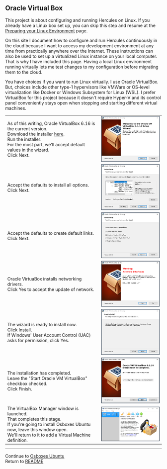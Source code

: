 ## Oracle Virtual Box

This project is about configuring and running Hercules on Linux. If you already have a Linux box set up, you can skip this step and resume at the <a href="https://github.com/davidjwalling/drinker/blob/master/docs/System-Prep.md">Preparing your Linux Environment</a> page.

On this site I document how to configure and run Hercules continuously in the cloud because I want to access my development environment at any time from practically anywhere over the Internet. These instructions can also be used to set up a virtualized Linux instance on your local computer. That is why I have included this page. Having a local Linux environment running virtually lets me test changes to my configuration before migrating them to the cloud.

You have choices if you want to run Linux virtually. I use Oracle VirtualBox. But, choices include other type-1 hypervisors like VMWare or OS-level virtualization like Docker or Windows Subsystem for Linux (WSL). I prefer VirtualBox for this project because it doesn't require Hyper-V and its control panel conveniently stays open when stopping and starting different virtual machines.

<table><tr><td>
As of this writing, Oracle VirtualBox 6.16 is the current version.<br>
Download the installer <a href="https://download.virtualbox.org/virtualbox/6.1.16/VirtualBox-6.1.16-140961-Win.exe">here</a>.<br>
Run the installer.<br>
For the most part, we'll accept default values in the wizard.<br>
Click Next.</td><td width=40%><img src="../images/virtualbox-1.png"></td></tr>
<tr><td>
Accept the defaults to install all options.<br>
Click Next.</td><td><img src="../images/virtualbox-2.png"></td></tr>
<tr><td>
Accept the defaults to create default links.<br>
Click Next.</td><td><img src="../images/virtualbox-3.png"></td></tr>
<tr><td>
Oracle VirtuaBox installs networking drivers.<br>
Click Yes to accept the update of network.</td><td><img src="../images/virtualbox-4.png"></td></tr>
<tr><td>
The wizard is ready to install now.<br>
Click Install.<br>
If Windows' User Account Control (UAC) asks for permission, click Yes.</td><td><img src="../images/virtualbox-5.png"></td></tr>
<tr><td>
The installation has completed.<br>
Leave the "Start Oracle VM VirtualBox" checkbox checked.<br>
Click Finish.</td><td><img src="../images/virtualbox-6.png"></td></tr>
<tr><td>
The VirtualBox Manager window is launched.<br>
That completes this stage.<br>
If you're going to install Osboxes Ubuntu now, leave this window open.<br>
We'll return to it to add a Virtual Machine definition.</td><td><img src="../images/virtualbox-7.png"></td></tr>
</table><hr>

Continue to [Osboxes Ubuntu](Osboxes-Ubuntu.md)  
Return to [README](../README.md)
